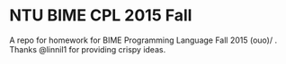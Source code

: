 # NTU BIME CPL 2015 Fall
A repo for homework for BIME Programming Language Fall 2015 (ouo)/ .
Thanks @linnil1 for providing crispy ideas.

